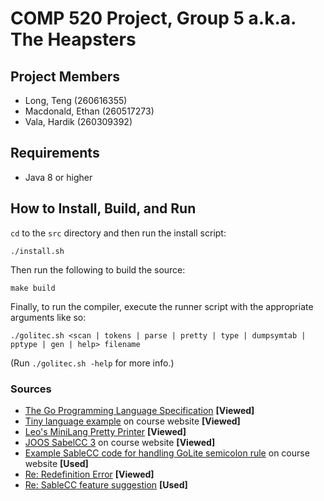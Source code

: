 # COMP 520 Project, Group 5 a.k.a. The Heapsters

## Project Members

* Long, Teng (260616355)
* Macdonald, Ethan (260517273)
* Vala, Hardik (260309392)

## Requirements

* Java 8 or higher

## How to Install, Build, and Run

`cd` to the `src` directory and then run the install script:

```
./install.sh
```

Then run the following to build the source:

```
make build
```

Finally, to run the compiler, execute the runner script with the appropriate arguments like so:

```
./golitec.sh <scan | tokens | parse | pretty | type | dumpsymtab | pptype | gen | help> filename
```

(Run `./golitec.sh -help` for more info.)

### Sources

* [The Go Programming Language Specification](https://golang.org/ref/spec) **[Viewed]**
* [Tiny language example](http://www.sable.mcgill.ca/~hendren/520/2016/tiny/) on course website **[Viewed]**
* [Leo's MiniLang Pretty Printer](https://github.com/leo-teng-long/minipart2/blob/master/src/mini/PrettyPrinter.java) **[Viewed]**
* [JOOS SabelCC 3](http://www.sable.mcgill.ca/~hendren/520/2016/joos/jjoos-scc-3/) on course website **[Viewed]**
* [Example SableCC code for handling GoLite semicolon rule](http://www.sable.mcgill.ca/~hendren/520/2016/semicolon-test/) on course website **[Used]**
* [Re: Redefinition Error](http://www.sable.mcgill.ca/listarchives/sablecc-list/msg00639.html) **[Viewed]**
* [Re: SableCC feature suggestion](http://lists.sablecc.org/pipermail/sablecc-discussion/msg00144.html) **[Used]**
